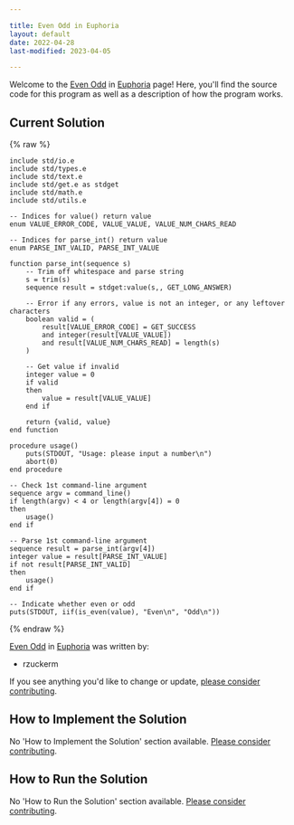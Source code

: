 ```yaml
---

title: Even Odd in Euphoria
layout: default
date: 2022-04-28
last-modified: 2023-04-05

---
```


Welcome to the [Even Odd](https://sampleprograms.io/projects/even-odd) in [Euphoria](https://sampleprograms.io/languages/euphoria) page! Here, you'll find the source code for this program as well as a description of how the program works.

## Current Solution

{% raw %}

```euphoria
include std/io.e
include std/types.e
include std/text.e
include std/get.e as stdget
include std/math.e
include std/utils.e

-- Indices for value() return value
enum VALUE_ERROR_CODE, VALUE_VALUE, VALUE_NUM_CHARS_READ

-- Indices for parse_int() return value
enum PARSE_INT_VALID, PARSE_INT_VALUE

function parse_int(sequence s)
    -- Trim off whitespace and parse string
    s = trim(s)
    sequence result = stdget:value(s,, GET_LONG_ANSWER)

    -- Error if any errors, value is not an integer, or any leftover characters
    boolean valid = (
        result[VALUE_ERROR_CODE] = GET_SUCCESS
        and integer(result[VALUE_VALUE])
        and result[VALUE_NUM_CHARS_READ] = length(s)
    )

    -- Get value if invalid
    integer value = 0
    if valid
    then
        value = result[VALUE_VALUE]
    end if

    return {valid, value}
end function

procedure usage()
    puts(STDOUT, "Usage: please input a number\n")
    abort(0)
end procedure

-- Check 1st command-line argument
sequence argv = command_line()
if length(argv) < 4 or length(argv[4]) = 0
then
    usage()
end if

-- Parse 1st command-line argument
sequence result = parse_int(argv[4])
integer value = result[PARSE_INT_VALUE]
if not result[PARSE_INT_VALID]
then
    usage()
end if

-- Indicate whether even or odd
puts(STDOUT, iif(is_even(value), "Even\n", "Odd\n"))
```

{% endraw %}

[Even Odd](https://sampleprograms.io/projects/even-odd) in [Euphoria](https://sampleprograms.io/languages/euphoria) was written by:

- rzuckerm

If you see anything you'd like to change or update, [please consider contributing](https://github.com/TheRenegadeCoder/sample-programs).

## How to Implement the Solution

No 'How to Implement the Solution' section available. [Please consider contributing](https://github.com/TheRenegadeCoder/sample-programs-website).

## How to Run the Solution

No 'How to Run the Solution' section available. [Please consider contributing](https://github.com/TheRenegadeCoder/sample-programs-website).